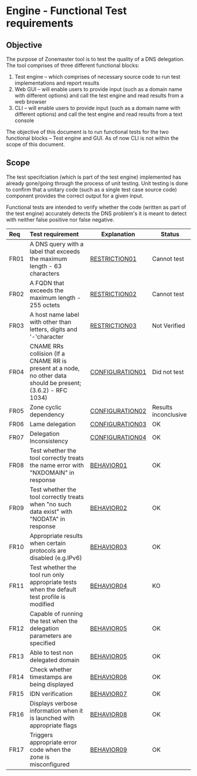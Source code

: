 Engine - Functional Test requirements
======================================

Objective
----------
The purpose of Zonemaster tool is to test the quality of a DNS delegation.
The tool comprises of three different functional blocks: 
   1. Test engine – which comprises of necessary source code to run test
implementations and report results
   2. Web GUI – will enable users to provide input (such as a domain name 
with different options) and call the test engine and read results from a web
browser
   3. CLI – will enable users to provide input (such as a domain name with
different options) and call the test engine and read results from a text
console

The objective of this document is to run functional tests for the two
functional blocks – Test engine and GUI. As of now CLI is not within the
scope of this document.

Scope
------

The test specifciation (which is part of the test engine) implemented has already
gone/going through the process of unit testing. Unit testing is done to
confirm that a unitary code (such as a single test case source code)
component provides the correct output for a given input. 

Functional tests are intended to verify whether the code (written as part of
the test engine) accurately detects the DNS problem's it is meant to detect
with neither false positive nor false negative. 


|Req| Test requirement                           |Explanation|Status|
|:--|:-------------------------------------------|-----------|------|
|FR01|A DNS query with a label that exceeds the maximum length - 63 characters|[RESTRICTION01](../specifications/functional-tests/Restriction-TP/restriction01.md)|Cannot test|
|FR02|A FQDN that exceeds the maximum length - 255 octets|[RESTRICTION02](../specifications/functional-tests/Restriction-TP/restriction02.md)|Cannot test|
|FR03|A host name label with other than letters, digits and '-'character|[RESTRICTION03](../specifications/functional-tests/Restriction-TP/restriction03.md)|Not Verified|
|FR04|CNAME RRs collision (If a CNAME RR is present at a node, no other data should be present; (3.6.2) - RFC 1034)|[CONFIGURATION01](../specifications/functional-tests/Configuration-TP/configuration01.md)|Did not test|
|FR05|Zone cyclic dependency|[CONFIGURATION02](../specifications/functional-tests/Configuration-TP/configuration02.md)|Results inconclusive|
|FR06|Lame delegation |[CONFIGURATION03](../specifications/functional-tests/Configuration-TP/configuration03.md)|OK|
|FR07|Delegation Inconsistency|[CONFIGURATION04](../specifications/functional-tests/Configuration-TP/configuration04.md)|OK|
|FR08|Test whether the tool correctly treats the name error with "NXDOMAIN" in response|[BEHAVIOR01](../specifications/functional-tests/Behavior-TP/behavior01.md)|OK|
|FR09|Test whether the tool correctly treats when "no such data exist"  with "NODATA" in response|[BEHAVIOR02](../specifications/functional-tests/Behavior-TP/behavior02.md)|OK|
|FR10|Appropriate results when certain protocols are disabled (e.g.IPv6)|[BEHAVIOR03](../specifications/functional-tests/Behavior-TP/behavior03.md)|OK|
|FR11|Test whether the tool run only appropriate tests when the default test profile is modified|[BEHAVIOR04](../specifications/functional-tests/Behavior-TP/behavior04.md)|KO|
|FR12|Capable of running the test when the delegation parameters are specified|[BEHAVIOR05](../specifications/functional-tests/Behavior-TP/behavior05.md)|OK|
|FR13|Able to test non delegated domain|[BEHAVIOR05](../specifications/functional-tests/Behavior-TP/behavior05.md)|OK|
|FR14|Check whether timestamps are being displayed|[BEHAVIOR06](../specifications/functional-tests/Behavior-TP/behavior06.md)|OK|
|FR15|IDN verification|[BEHAVIOR07](../specifications/functional-tests/Behavior-TP/behavior07.md)|OK|
|FR16|Displays verbose information when it is launched with appropriate flags|[BEHAVIOR08](../specifications/functional-tests/Behavior-TP/behavior08.md)|OK|
|FR17|Triggers appropriate error code when the zone is misconfigured|[BEHAVIOR09](../specifications/functional-tests/Behavior-TP/behavior09.md)|OK|

